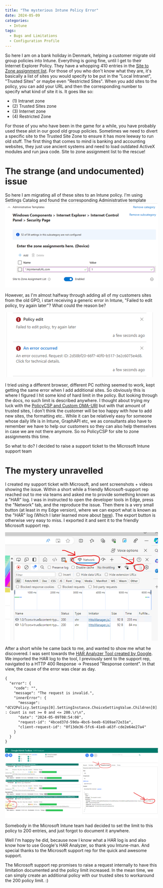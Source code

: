 ```yaml
---
title: "The mysterious Intune Policy Error"
date: 2024-05-09
categories:
  - Intune
tags:
  - Bugs and Limitations
  - Configuration Profile
---
```


So here I am on a bank holiday in Denmark, helping a customer migrate old group policies into Intune. Everything is going fine, until I get to their Internet Explorer Policy. They have a whopping 410 entries in the [Site to Zone assignment list](https://learn.microsoft.com/en-us/deployedge/per-site-configuration-by-policy#windows-security-zones).
For those of you who don't know what they are, it's basically a list of sites you would specify to be put in the "Local Intranet", "Trusted Sites" or maybe even "Restricted Sites". When you add sites to the policy, you can add your URL and then the corresponding number to specify what kind of site it is. It goes like so:
* (1) Intranet zone
* (2) Trusted Sites zone
* (3) Internet zone
* (4) Restricted Zone

For those of you who have been in the game for a while, you have probably used these alot in our good old group policies. Sometimes we need to divert a specific site to the Trusted Site Zone to ensure it has more leeway to run old stuff. The first thing that comes to mind is banking and accounting websites, they just use ancient systems and need to load outdated ActiveX modules and run java code. Site to zone assignment list to the rescue!

# The strange (and undocumented) issue
So here I am migrating all of these sites to an Intune policy. I'm using Settings Catalog and found the corresponding Administrative template
![Policy](/assets/images/2024-05-09-TheMysterious-PolicyLimit/SiteToZoneAssignmentBegin.png?raw=true "Site to Zone Assigment List")

However, as I'm almost halfway through adding all of my customers sites from the old GPO, i start receiving a generic error in Intune, "Failed to edit policy, try again later"? What could the reason be?

![Policy](/assets/images/2024-05-09-TheMysterious-PolicyLimit/NotificationError.png?raw=true "Error")

I tried using a different browser, different PC nothing seemed to work, kept getting the same error when I add additional sites. So obviously this is where I figured I hit some kind of hard limit in the policy. But looking through the docs, no such limit is described anywhere. I thought about trying my luck with the [PolicyCSP and Custom OMA-URI](https://learn.microsoft.com/en-us/windows/client-management/mdm/policy-csp-internetexplorer#allowsitetozoneassignmentlist) but with that amount of trusted sites, I don't think the customer will be too happy with how to add new sites, the formatting etc.. While it can be relatively easy for someone whose daily life is in Intune, GraphAPI etc, we as consultants also have to remember we have to help our customers so they can also help themselves in case we are not there anymore. So no PolicyCSP for site to zone assignments this time.

So what to do? I decided to raise a support ticket to the Microsoft Intune support team

# The mystery unravelled
I created my support ticket with Microsoft, and sent screenshots + videos showing the issue. Within a short while a friendly Microsoft-support rep reached out to me via teams and asked me to provide something known as a "HAR" log. I was in instructed to open the developer tools in Edge, press the "Network" tab, and the reproduce the issue. Then there is a very small button (at least in my Edge version), where we can export what is known as the "HAR" log (Which I later learned more about [here](https://support.hmhco.com/s/article/Creating-a-HAR-file-in-Microsoft-Edge-Chromium)). The export button is otherwise very easy to miss. I exported it and sent it to the friendly Microsoft support rep.

![Policy](/assets/images/2024-05-09-TheMysterious-PolicyLimit/GeneratingHARLog.png?raw=true "GeneratingHARLog.png")

After a short while he came back to me, and wanted to show me what he discovered. I was sent towards the [HAR Analyzer Tool created by Google](https://toolbox.googleapps.com/apps/har_analyzer/). We imported the HAR log to the tool, I previously sent to the support rep, navigated to a HTTP 400 Response -> Pressed "Response content". In that view, the cause of the error was clear as day.
```
{
  "error": {
    "code": "",
    "message": "The request is invalid.",
    "innerError": {
      "message": "dCV2Policy.Settings[0].SettingInstance.ChoiceSettingValue.Children[0].GroupSettingCollectionValue : Count is not >= 0 and <= 200.\r\n",
      "date": "2024-05-09T08:54:08",
      "request-id": "4bced37d-59da-4bc6-beeb-6169ae72e31e",
      "client-request-id": "0f13de36-5fc6-41e8-a63f-cde2e64e27a4"
    }
  }
}
```

![Policy](/assets/images/2024-05-09-TheMysterious-PolicyLimit/PolicyLimit-200.png?raw=true "Policy Limit 200")

Somebody in the Microsoft Intune team had decided to set the limit to this policy to 200 entries, and just forgot to document it anywhere.

Well I'm happy he did, because now I know what a HAR log is and also know how to use Google's HAR Analyzer, so thank you Intune-man. And special thanks to the Microsoft support rep for the quick and awesome support. 

The Microsoft support rep promises to raise a request internally to have this limitation documented and the policy limit increased. In the mean time, we can simply create an additional policy with our trusted sites to workaround the 200 policy limit. :)


